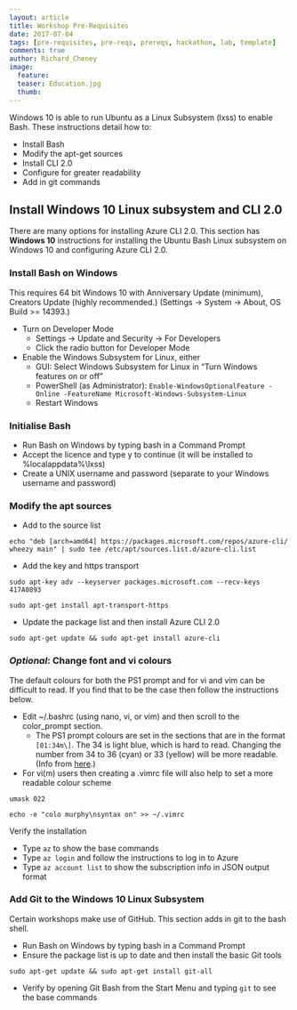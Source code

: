 ```yaml
---
layout: article
title: Workshop Pre-Requisites
date: 2017-07-04
tags: [pre-requisites, pre-reqs, prereqs, hackathon, lab, template]
comments: true
author: Richard_Cheney
image:
  feature: 
  teaser: Education.jpg
  thumb: 
---
```

Windows 10 is able to run Ubuntu as a Linux Subsystem (lxss) to enable Bash.  These instructions detail how to:
* Install Bash
* Modify the apt-get sources
* Install CLI 2.0
* Configure for greater readability
* Add in git commands 

## Install Windows 10 Linux subsystem and CLI 2.0

There are many options for installing Azure CLI 2.0.  This section has **Windows 10** instructions for installing the Ubuntu Bash Linux subsystem on Windows 10 and configuring Azure CLI 2.0. 

### Install Bash on Windows

This requires 64 bit Windows 10 with Anniversary Update (minimum), Creators Update (highly recommended.) (Settings -> System -> About, OS Build >= 14393.)
* Turn on Developer Mode
  * Settings -> Update and Security -> For Developers
  * Click the radio button for Developer Mode
* Enable the Windows Subsystem for Linux, either
  * GUI: Select Windows Subsystem for Linux in “Turn Windows features on or off”
  * PowerShell (as Administrator): `Enable-WindowsOptionalFeature -Online -FeatureName Microsoft-Windows-Subsystem-Linux`
  * Restart Windows

### Initialise Bash

* Run Bash on Windows by typing bash in a Command Prompt
* Accept the licence and type y to continue (it will be installed to %localappdata%\lxss\)
* Create a UNIX username and password (separate to your Windows username and password)

### Modify the apt sources 

* Add to the source list
```
echo "deb [arch=amd64] https://packages.microsoft.com/repos/azure-cli/ wheezy main" | sudo tee /etc/apt/sources.list.d/azure-cli.list
```

* Add the key and https transport
```
sudo apt-key adv --keyserver packages.microsoft.com --recv-keys 417A0893

sudo apt-get install apt-transport-https
```
* Update the package list and then install Azure CLI 2.0
```
sudo apt-get update && sudo apt-get install azure-cli
```
### *Optional*: Change font and vi colours

The default colours for both the PS1 prompt and for vi and vim can be difficult to read.  If you find that to be the case then follow the instructions below.

* Edit ~/.bashrc (using nano, vi, or vim) and then scroll to the color_prompt section.  
  * The PS1 prompt colours are set in the sections that are in the format `[01:34m\]`.  The 34 is light blue, which is hard to read.  Changing the number from 34 to 36 (cyan) or 33 (yellow) will be more readable. (Info from [here](http://tldp.org/HOWTO/Bash-Prompt-HOWTO/x329.html).)
* For vi(m) users then creating a .vimrc file will also help to set a more readable colour scheme
```
umask 022

echo -e "colo murphy\nsyntax on" >> ~/.vimrc
```
Verify the installation
* Type `az` to show the base commands
* Type `az login` and follow the instructions to log in to Azure
* Type `az account list` to show the subscription info in JSON output format
 
### Add Git to the Windows 10 Linux Subsystem

Certain workshops make use of GitHub.  This section adds in git to the bash shell. 

* Run Bash on Windows by typing bash in a Command Prompt
* Ensure the package list is up to date and then install the basic Git tools
```
sudo apt-get update && sudo apt-get install git-all
```
* Verify by opening Git Bash from the Start Menu and typing `git` to see the base commands

